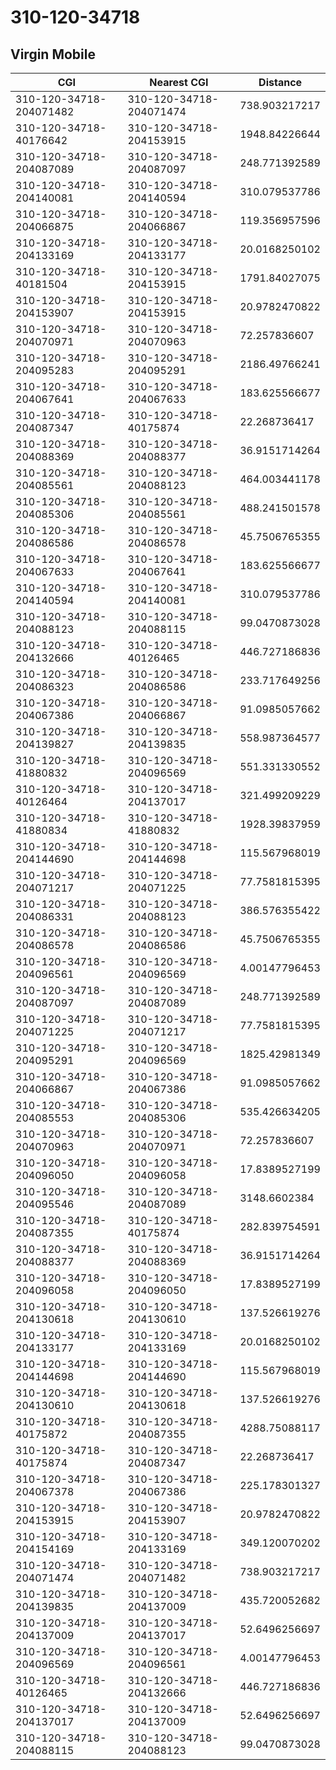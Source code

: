 # 310-120-34718
## Virgin Mobile


| CGI | Nearest CGI | Distance |
|-----|-------------|----------|
| 310-120-34718-204071482 | 310-120-34718-204071474 | 738.903217217 |
| 310-120-34718-40176642 | 310-120-34718-204153915 | 1948.84226644 |
| 310-120-34718-204087089 | 310-120-34718-204087097 | 248.771392589 |
| 310-120-34718-204140081 | 310-120-34718-204140594 | 310.079537786 |
| 310-120-34718-204066875 | 310-120-34718-204066867 | 119.356957596 |
| 310-120-34718-204133169 | 310-120-34718-204133177 | 20.0168250102 |
| 310-120-34718-40181504 | 310-120-34718-204153915 | 1791.84027075 |
| 310-120-34718-204153907 | 310-120-34718-204153915 | 20.9782470822 |
| 310-120-34718-204070971 | 310-120-34718-204070963 | 72.257836607 |
| 310-120-34718-204095283 | 310-120-34718-204095291 | 2186.49766241 |
| 310-120-34718-204067641 | 310-120-34718-204067633 | 183.625566677 |
| 310-120-34718-204087347 | 310-120-34718-40175874 | 22.268736417 |
| 310-120-34718-204088369 | 310-120-34718-204088377 | 36.9151714264 |
| 310-120-34718-204085561 | 310-120-34718-204088123 | 464.003441178 |
| 310-120-34718-204085306 | 310-120-34718-204085561 | 488.241501578 |
| 310-120-34718-204086586 | 310-120-34718-204086578 | 45.7506765355 |
| 310-120-34718-204067633 | 310-120-34718-204067641 | 183.625566677 |
| 310-120-34718-204140594 | 310-120-34718-204140081 | 310.079537786 |
| 310-120-34718-204088123 | 310-120-34718-204088115 | 99.0470873028 |
| 310-120-34718-204132666 | 310-120-34718-40126465 | 446.727186836 |
| 310-120-34718-204086323 | 310-120-34718-204086586 | 233.717649256 |
| 310-120-34718-204067386 | 310-120-34718-204066867 | 91.0985057662 |
| 310-120-34718-204139827 | 310-120-34718-204139835 | 558.987364577 |
| 310-120-34718-41880832 | 310-120-34718-204096569 | 551.331330552 |
| 310-120-34718-40126464 | 310-120-34718-204137017 | 321.499209229 |
| 310-120-34718-41880834 | 310-120-34718-41880832 | 1928.39837959 |
| 310-120-34718-204144690 | 310-120-34718-204144698 | 115.567968019 |
| 310-120-34718-204071217 | 310-120-34718-204071225 | 77.7581815395 |
| 310-120-34718-204086331 | 310-120-34718-204088123 | 386.576355422 |
| 310-120-34718-204086578 | 310-120-34718-204086586 | 45.7506765355 |
| 310-120-34718-204096561 | 310-120-34718-204096569 | 4.00147796453 |
| 310-120-34718-204087097 | 310-120-34718-204087089 | 248.771392589 |
| 310-120-34718-204071225 | 310-120-34718-204071217 | 77.7581815395 |
| 310-120-34718-204095291 | 310-120-34718-204096569 | 1825.42981349 |
| 310-120-34718-204066867 | 310-120-34718-204067386 | 91.0985057662 |
| 310-120-34718-204085553 | 310-120-34718-204085306 | 535.426634205 |
| 310-120-34718-204070963 | 310-120-34718-204070971 | 72.257836607 |
| 310-120-34718-204096050 | 310-120-34718-204096058 | 17.8389527199 |
| 310-120-34718-204095546 | 310-120-34718-204087089 | 3148.6602384 |
| 310-120-34718-204087355 | 310-120-34718-40175874 | 282.839754591 |
| 310-120-34718-204088377 | 310-120-34718-204088369 | 36.9151714264 |
| 310-120-34718-204096058 | 310-120-34718-204096050 | 17.8389527199 |
| 310-120-34718-204130618 | 310-120-34718-204130610 | 137.526619276 |
| 310-120-34718-204133177 | 310-120-34718-204133169 | 20.0168250102 |
| 310-120-34718-204144698 | 310-120-34718-204144690 | 115.567968019 |
| 310-120-34718-204130610 | 310-120-34718-204130618 | 137.526619276 |
| 310-120-34718-40175872 | 310-120-34718-204087355 | 4288.75088117 |
| 310-120-34718-40175874 | 310-120-34718-204087347 | 22.268736417 |
| 310-120-34718-204067378 | 310-120-34718-204067386 | 225.178301327 |
| 310-120-34718-204153915 | 310-120-34718-204153907 | 20.9782470822 |
| 310-120-34718-204154169 | 310-120-34718-204133169 | 349.120070202 |
| 310-120-34718-204071474 | 310-120-34718-204071482 | 738.903217217 |
| 310-120-34718-204139835 | 310-120-34718-204137009 | 435.720052682 |
| 310-120-34718-204137009 | 310-120-34718-204137017 | 52.6496256697 |
| 310-120-34718-204096569 | 310-120-34718-204096561 | 4.00147796453 |
| 310-120-34718-40126465 | 310-120-34718-204132666 | 446.727186836 |
| 310-120-34718-204137017 | 310-120-34718-204137009 | 52.6496256697 |
| 310-120-34718-204088115 | 310-120-34718-204088123 | 99.0470873028 |
